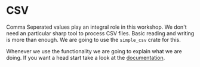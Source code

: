# CSV
Comma Seperated values play an integral role in this workshop. We don't need an particular sharp tool to process CSV files. Basic reading and writing is more than enough. We are going to use the `simple_csv` crate for this.

Whenever we use the functionality we are going to explain what we are doing. If you want a head start take a look at the 
[documentation](https://github.com/daramos/simple_csv).

